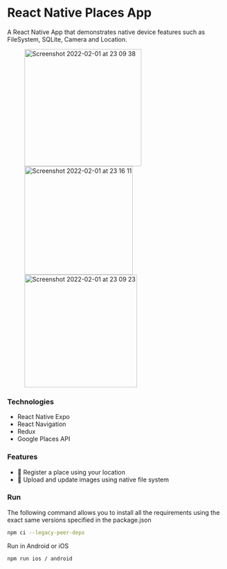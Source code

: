 # React Native Places App
A React Native App that demonstrates native device features such as FileSystem, SQLite, Camera and Location.
<figure markdown>
<img width="270" alt="Screenshot 2022-02-01 at 23 09 38" src="https://github.com/damianstone/mobile-places-app/assets/63305840/ff9610ab-f2fc-4294-a741-80ca8038ce5d">
<img width="250" alt="Screenshot 2022-02-01 at 23 16 11" src="https://github.com/damianstone/mobile-places-app/assets/63305840/b29eebb1-5320-447c-8b66-68800f7be36a">
<img width="260" alt="Screenshot 2022-02-01 at 23 09 23" src="https://github.com/damianstone/mobile-places-app/assets/63305840/5cf140b0-8a04-429c-95f4-e32385920a6a">
</figure>

### Technologies
- React Native Expo
- React Navigation
- Redux
- Google Places API

### Features
- 📍 Register a place using your location
- 📸 Upload and update images using native file system

### Run
The following command allows you to install all the requirements using the exact same versions specified in the package.json
```bash
npm ci --legacy-peer-deps
```
Run in Android or iOS
```bash
npm run ios / android
```
